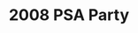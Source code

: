---
title: 2008 PSA Party
eleventyNavigation:
  key: 2008 PSA Party
  order:
  parent: PSA Party
layout: gallery.njk
permalink: "oldtimer/psa_party/2008/index.html"
meta_desc: "Photos from the 2008 PSA Party, held in San Diego, CA"
url: "https://www.psa-history.org/oldtimer/psa_party/2008/index.html"
collectionName: "2008-psa-party"
tags: "psa-party"
---